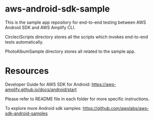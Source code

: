 # aws-android-sdk-sample
This is the sample app repository for end-to-end testing between AWS Android SDK and AWS Amplify CLI.

CircleciScripts directory stores all the scripts which invokes end-to-end tests automatically.

PhotoAlbumSample directory stores all related to the sample app.

# Resources
Developer Guide for AWS SDK for Android: https://aws-amplify.github.io/docs/android/start

Please refer to README file in each folder for more specific instructions.

To explore more Android sdk samples: https://github.com/awslabs/aws-sdk-android-samples
